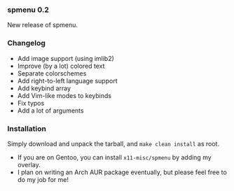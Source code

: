 ### **spmenu 0.2**

New release of spmenu.

### Changelog

- Add image support (using imlib2)
- Improve (by a lot) colored text
- Separate colorschemes
- Add right-to-left language support
- Add keybind array
- Add Vim-like modes to keybinds
- Fix typos
- Add a lot of arguments

### Installation

Simply download and unpack the tarball, and `make clean install` as root.

- If you are on Gentoo, you can install `x11-misc/spmenu` by adding my overlay.
- I plan on writing an Arch AUR package eventually, but please feel free to do my job for me!

